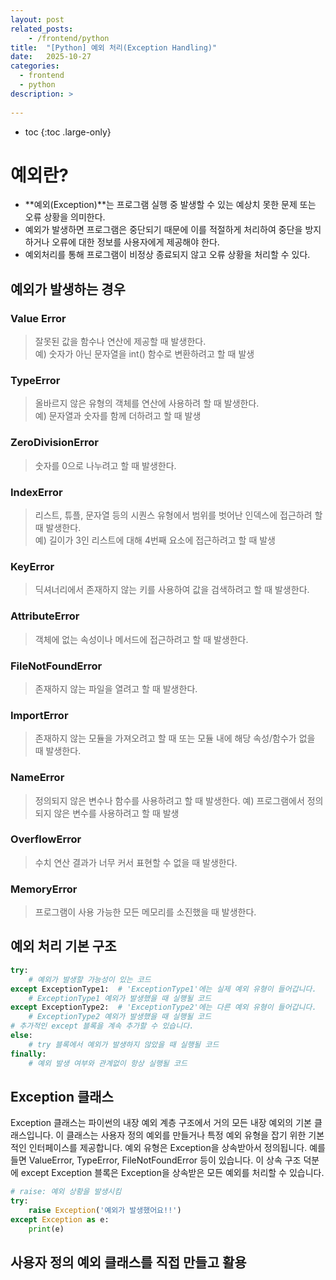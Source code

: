 ```yaml
---
layout: post
related_posts:
    - /frontend/python
title:  "[Python] 예외 처리(Exception Handling)"
date:   2025-10-27
categories:
  - frontend
  - python
description: >
  
---
```

* toc
{:toc .large-only}

# 예외란?
* **예외(Exception)**는 프로그램 실행 중 발생할 수 있는 예상치 못한 문제 또는 오류 상황을 의미한다. 
* 예외가 발생하면 프로그램은 중단되기 때문에 이를 적절하게 처리하여 중단을 방지하거나 오류에 대한 정보를 사용자에게 제공해야 한다.
* 예외처리를 통해 프로그램이 비정상 종료되지 않고 오류 상황을 처리할 수 있다.

## 예외가 발생하는 경우
### Value Error
> 잘못된 값을 함수나 연산에 제공할 때 발생한다.     
> 예) 숫자가 아닌 문자열을 int() 함수로 변환하려고 할 때 발생     

### TypeError
> 올바르지 않은 유형의 객체를 연산에 사용하려 할 때 발생한다.       
> 예) 문자열과 숫자를 함께 더하려고 할 때 발생

### ZeroDivisionError
> 숫자를 0으로 나누려고 할 때 발생한다.

### IndexError
> 리스트, 튜플, 문자열 등의 시퀀스 유형에서 범위를 벗어난 인덱스에 접근하려 할 때 발생한다.     
> 예) 길이가 3인 리스트에 대해 4번째 요소에 접근하려고 할 때 발생

### KeyError
> 딕셔너리에서 존재하지 않는 키를 사용하여 값을 검색하려고 할 때 발생한다.

### AttributeError
> 객체에 없는 속성이나 메서드에 접근하려고 할 때 발생한다.

### FileNotFoundError
> 존재하지 않는 파일을 열려고 할 때 발생한다.

### ImportError
> 존재하지 않는 모듈을 가져오려고 할 때 또는 모듈 내에 해당 속성/함수가 없을 때 발생한다.

### NameError
> 정의되지 않은 변수나 함수를 사용하려고 할 때 발생한다.
> 예) 프로그램에서 정의되지 않은 변수를 사용하려고 할 때 발생

### OverflowError
> 수치 연산 결과가 너무 커서 표현할 수 없을 때 발생한다.

### MemoryError
> 프로그램이 사용 가능한 모든 메모리를 소진했을 때 발생한다.

## 예외 처리 기본 구조

```python
try:
    # 예외가 발생할 가능성이 있는 코드
except ExceptionType1:  # 'ExceptionType1'에는 실제 예외 유형이 들어갑니다.
    # ExceptionType1 예외가 발생했을 때 실행될 코드
except ExceptionType2:  # 'ExceptionType2'에는 다른 예외 유형이 들어갑니다.
    # ExceptionType2 예외가 발생했을 때 실행될 코드
# 추가적인 except 블록을 계속 추가할 수 있습니다.
else:
    # try 블록에서 예외가 발생하지 않았을 때 실행될 코드
finally:
    # 예외 발생 여부와 관계없이 항상 실행될 코드
```

## Exception 클래스
Exception 클래스는 파이썬의 내장 예외 계층 구조에서 거의 모든 내장 예외의 기본 클래스입니다. 이 클래스는 사용자 정의 예외를 만들거나 특정 예외 유형을 잡기 위한 기본적인 인터페이스를 제공합니다. 예외 유형은 Exception을 상속받아서 정의됩니다. 예를 들면 ValueError, TypeError, FileNotFoundError 등이 있습니다. 이 상속 구조 덕분에 except Exception 블록은 Exception을 상속받은 모든 예외를 처리할 수 있습니다.

```python
# raise: 예외 상황을 발생시킴
try:
    raise Exception('예외가 발생했어요!!')
except Exception as e:
    print(e)
```

## 사용자 정의 예외 클래스를 직접 만들고 활용
